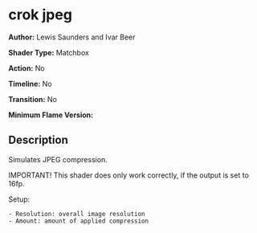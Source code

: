 # crok jpeg

**Author:** Lewis Saunders and Ivar Beer

**Shader Type:** Matchbox

**Action:** No

**Timeline:** No

**Transition:** No

**Minimum Flame Version:** 


## Description
Simulates JPEG compression.

IMPORTANT! This shader does only work correctly, if the output is set to 16fp.

Setup:

    - Resolution: overall image resolution
    - Amount: amount of applied compression
